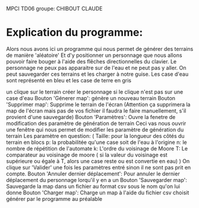 MPCI TD06
groupe: CHIBOUT CLAUDE

# Explication du programme:
Alors nous avons ici un programme qui nous permet de générer des terrains de manière 'aléatoire'
Et d'y positionner un personnage que nous allons pouvoir 
faire bouger à l'aide des flêches directionnelles du clavier.
Le personnage ne peux pas apparaitre sur de l'eau et ne peut pas y aller.
On peut sauvegarder ces terrains et les charger à notre guise.
Les case d'eau sont représenté en bleu et les case de terre en gris

un clique sur le terrain créer le personnage si le clique n'est pas sur une case d'eau
Bouton 'Génerer map': génère un nouveau terrain
Bouton 'Supprimer map': Supprime le terrain de l'écran
(Attention ça supprimera la map de l'écran mais pas de vos fichier il faudra le faire manuellement,
 s'il provient d'une sauvegarde)
Bouton 'Paramètres': Ouvre la fenetre de modification des paramètre de génération de terrain
Ceci vas nous ouvrir une fenêtre qui nous permet de modifier les paramètre de génération du terrain
Les paramètre en question:
(
Taille: pour la longueur des côtés du terrain en blocs
p: la probabilitée qu'une case soit de l'eau à l'origine
n: le nombre de répétition de l'automate
k: L'ordre du voisinage de Moore
T: Le comparateur au voisinage de moore ( si la valeur du voisinage est supérieure ou égale à T,
alors une case reste ou est convertie en eau)
)
On clique sur 'Valider' une fois les paramètres entré sinon il ne sont pas prit en compte.
Bouton 'Annuler dernier déplacement': Pour annuler le dernier déplacement du personnage lorqu'il y en a un
Bouton 'Sauvegarder map': Sauvegarde la map dans un fichier au format csv sous le nom qu'on lui donne
Bouton 'Charger map': Charge un map à l'aide du fichier csv choisit générer par le programme au préalable
